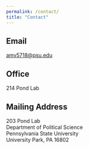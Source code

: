 ```yaml
---
permalink: /contact/
title: "Contact"
---
```


## Email
amv5718@psu.edu

## Office
214 Pond Lab

## Mailing Address
203 Pond Lab
<br> Department of Political Science
<br> Pennsylvania State University
<br> University Park, PA 16802
